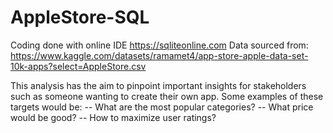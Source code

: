 # AppleStore-SQL

Coding done with online IDE https://sqliteonline.com
Data sourced from: https://www.kaggle.com/datasets/ramamet4/app-store-apple-data-set-10k-apps?select=AppleStore.csv

This analysis has the aim to pinpoint important insights for stakeholders such as someone wanting to create their own app.
Some examples of these targets would be:
-- What are the most popular categories?
-- What price would be good?
-- How to maximize user ratings?

